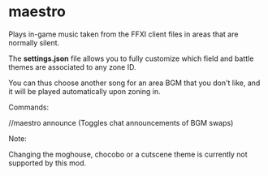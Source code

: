 # maestro

Plays in-game music taken from the FFXI client files in areas that are normally silent.

The **settings.json** file allows you to fully customize which field and battle themes are associated to any zone ID.

You can thus choose another song for an area BGM that you don't like, and it will be played automatically upon zoning in.

Commands:

//maestro announce (Toggles chat announcements of BGM swaps)



Note:

Changing the moghouse, chocobo or a cutscene theme is currently not supported by this mod.